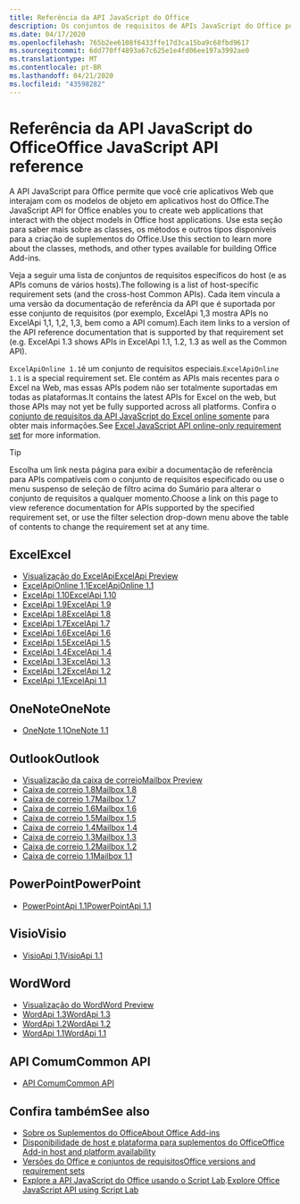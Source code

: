 ```yaml
---
title: Referência da API JavaScript do Office
description: Os conjuntos de requisitos de APIs JavaScript do Office por host.
ms.date: 04/17/2020
ms.openlocfilehash: 765b2ee6108f6433ffe17d3ca15ba9c68fbd9617
ms.sourcegitcommit: 6dd770ff4893a67c625e1e4fd06ee197a3992ae0
ms.translationtype: MT
ms.contentlocale: pt-BR
ms.lasthandoff: 04/21/2020
ms.locfileid: "43598282"
---
```

# <a name="office-javascript-api-reference"></a><span data-ttu-id="07c1b-103">Referência da API JavaScript do Office</span><span class="sxs-lookup"><span data-stu-id="07c1b-103">Office JavaScript API reference</span></span>

<span data-ttu-id="07c1b-104">A API JavaScript para Office permite que você crie aplicativos Web que interajam com os modelos de objeto em aplicativos host do Office.</span><span class="sxs-lookup"><span data-stu-id="07c1b-104">The JavaScript API for Office enables you to create web applications that interact with the object models in Office host applications.</span></span> <span data-ttu-id="07c1b-105">Use esta seção para saber mais sobre as classes, os métodos e outros tipos disponíveis para a criação de suplementos do Office.</span><span class="sxs-lookup"><span data-stu-id="07c1b-105">Use this section to learn more about the classes, methods, and other types available for building Office Add-ins.</span></span>

<span data-ttu-id="07c1b-106">Veja a seguir uma lista de conjuntos de requisitos específicos do host (e as APIs comuns de vários hosts).</span><span class="sxs-lookup"><span data-stu-id="07c1b-106">The following is a list of host-specific requirement sets (and the cross-host Common APIs).</span></span> <span data-ttu-id="07c1b-107">Cada item vincula a uma versão da documentação de referência da API que é suportada por esse conjunto de requisitos (por exemplo, ExcelApi 1,3 mostra APIs no ExcelApi 1,1, 1,2, 1,3, bem como a API comum).</span><span class="sxs-lookup"><span data-stu-id="07c1b-107">Each item links to a version of the API reference documentation that is supported by that requirement set (e.g. ExcelApi 1.3 shows APIs in ExcelApi 1.1, 1.2, 1.3 as well as the Common API).</span></span>

<span data-ttu-id="07c1b-108">`ExcelApiOnline 1.1`é um conjunto de requisitos especiais.</span><span class="sxs-lookup"><span data-stu-id="07c1b-108">`ExcelApiOnline 1.1` is a special requirement set.</span></span> <span data-ttu-id="07c1b-109">Ele contém as APIs mais recentes para o Excel na Web, mas essas APIs podem não ser totalmente suportadas em todas as plataformas.</span><span class="sxs-lookup"><span data-stu-id="07c1b-109">It contains the latest APIs for Excel on the web, but those APIs may not yet be fully supported across all platforms.</span></span> <span data-ttu-id="07c1b-110">Confira o [conjunto de requisitos da API JavaScript do Excel online somente](/office/dev/add-ins/reference/requirement-sets/excel-api-online-requirement-set) para obter mais informações.</span><span class="sxs-lookup"><span data-stu-id="07c1b-110">See [Excel JavaScript API online-only requirement set](/office/dev/add-ins/reference/requirement-sets/excel-api-online-requirement-set) for more information.</span></span>

> [!TIP]
> <span data-ttu-id="07c1b-111">Escolha um link nesta página para exibir a documentação de referência para APIs compatíveis com o conjunto de requisitos especificado ou use o menu suspenso de seleção de filtro acima do Sumário para alterar o conjunto de requisitos a qualquer momento.</span><span class="sxs-lookup"><span data-stu-id="07c1b-111">Choose a link on this page to view reference documentation for APIs supported by the specified requirement set, or use the filter selection drop-down menu above the table of contents to change the requirement set at any time.</span></span>

## <a name="excel"></a><span data-ttu-id="07c1b-112">Excel</span><span class="sxs-lookup"><span data-stu-id="07c1b-112">Excel</span></span>

- [<span data-ttu-id="07c1b-113">Visualização do ExcelApi</span><span class="sxs-lookup"><span data-stu-id="07c1b-113">ExcelApi Preview</span></span>](/javascript/api/excel?view=excel-js-preview)
- [<span data-ttu-id="07c1b-114">ExcelApiOnline 1,1</span><span class="sxs-lookup"><span data-stu-id="07c1b-114">ExcelApiOnline 1.1</span></span>](/javascript/api/excel?view=excel-js-online)
- [<span data-ttu-id="07c1b-115">ExcelApi 1.10</span><span class="sxs-lookup"><span data-stu-id="07c1b-115">ExcelApi 1.10</span></span>](/javascript/api/excel?view=excel-js-1.10)
- [<span data-ttu-id="07c1b-116">ExcelApi 1.9</span><span class="sxs-lookup"><span data-stu-id="07c1b-116">ExcelApi 1.9</span></span>](/javascript/api/excel?view=excel-js-1.9)
- [<span data-ttu-id="07c1b-117">ExcelApi 1.8</span><span class="sxs-lookup"><span data-stu-id="07c1b-117">ExcelApi 1.8</span></span>](/javascript/api/excel?view=excel-js-1.8)
- [<span data-ttu-id="07c1b-118">ExcelApi 1.7</span><span class="sxs-lookup"><span data-stu-id="07c1b-118">ExcelApi 1.7</span></span>](/javascript/api/excel?view=excel-js-1.7)
- [<span data-ttu-id="07c1b-119">ExcelApi 1.6</span><span class="sxs-lookup"><span data-stu-id="07c1b-119">ExcelApi 1.6</span></span>](/javascript/api/excel?view=excel-js-1.6)
- [<span data-ttu-id="07c1b-120">ExcelApi 1.5</span><span class="sxs-lookup"><span data-stu-id="07c1b-120">ExcelApi 1.5</span></span>](/javascript/api/excel?view=excel-js-1.5)
- [<span data-ttu-id="07c1b-121">ExcelApi 1.4</span><span class="sxs-lookup"><span data-stu-id="07c1b-121">ExcelApi 1.4</span></span>](/javascript/api/excel?view=excel-js-1.4)
- [<span data-ttu-id="07c1b-122">ExcelApi 1.3</span><span class="sxs-lookup"><span data-stu-id="07c1b-122">ExcelApi 1.3</span></span>](/javascript/api/excel?view=excel-js-1.3)
- [<span data-ttu-id="07c1b-123">ExcelApi 1.2</span><span class="sxs-lookup"><span data-stu-id="07c1b-123">ExcelApi 1.2</span></span>](/javascript/api/excel?view=excel-js-1.2)
- [<span data-ttu-id="07c1b-124">ExcelApi 1.1</span><span class="sxs-lookup"><span data-stu-id="07c1b-124">ExcelApi 1.1</span></span>](/javascript/api/excel?view=excel-js-1.1)

## <a name="onenote"></a><span data-ttu-id="07c1b-125">OneNote</span><span class="sxs-lookup"><span data-stu-id="07c1b-125">OneNote</span></span>

- [<span data-ttu-id="07c1b-126">OneNote 1,1</span><span class="sxs-lookup"><span data-stu-id="07c1b-126">OneNote 1.1</span></span>](/javascript/api/onenote?view=onenote-js-1.1)

## <a name="outlook"></a><span data-ttu-id="07c1b-127">Outlook</span><span class="sxs-lookup"><span data-stu-id="07c1b-127">Outlook</span></span>

- [<span data-ttu-id="07c1b-128">Visualização da caixa de correio</span><span class="sxs-lookup"><span data-stu-id="07c1b-128">Mailbox Preview</span></span>](/javascript/api/outlook?view=outlook-js-preview)
- [<span data-ttu-id="07c1b-129">Caixa de correio 1.8</span><span class="sxs-lookup"><span data-stu-id="07c1b-129">Mailbox 1.8</span></span>](/javascript/api/outlook?view=outlook-js-1.8)
- [<span data-ttu-id="07c1b-130">Caixa de correio 1.7</span><span class="sxs-lookup"><span data-stu-id="07c1b-130">Mailbox 1.7</span></span>](/javascript/api/outlook?view=outlook-js-1.7)
- [<span data-ttu-id="07c1b-131">Caixa de correio 1.6</span><span class="sxs-lookup"><span data-stu-id="07c1b-131">Mailbox 1.6</span></span>](/javascript/api/outlook?view=outlook-js-1.6)
- [<span data-ttu-id="07c1b-132"> Caixa de correio 1.5</span><span class="sxs-lookup"><span data-stu-id="07c1b-132">Mailbox 1.5</span></span>](/javascript/api/outlook?view=outlook-js-1.5)
- [<span data-ttu-id="07c1b-133"> Caixa de correio 1.4</span><span class="sxs-lookup"><span data-stu-id="07c1b-133">Mailbox 1.4</span></span>](/javascript/api/outlook?view=outlook-js-1.4)
- [<span data-ttu-id="07c1b-134"> Caixa de correio 1.3</span><span class="sxs-lookup"><span data-stu-id="07c1b-134">Mailbox 1.3</span></span>](/javascript/api/outlook?view=outlook-js-1.3)
- [<span data-ttu-id="07c1b-135">Caixa de correio 1.2</span><span class="sxs-lookup"><span data-stu-id="07c1b-135">Mailbox 1.2</span></span>](/javascript/api/outlook?view=outlook-js-1.2)
- [<span data-ttu-id="07c1b-136"> Caixa de correio 1.1</span><span class="sxs-lookup"><span data-stu-id="07c1b-136">Mailbox 1.1</span></span>](/javascript/api/outlook?view=outlook-js-1.1)

## <a name="powerpoint"></a><span data-ttu-id="07c1b-137">PowerPoint</span><span class="sxs-lookup"><span data-stu-id="07c1b-137">PowerPoint</span></span>

- [<span data-ttu-id="07c1b-138">PowerPointApi 1.1</span><span class="sxs-lookup"><span data-stu-id="07c1b-138">PowerPointApi 1.1</span></span>](/javascript/api/powerpoint?view=powerpoint-js-1.1)

## <a name="visio"></a><span data-ttu-id="07c1b-139">Visio</span><span class="sxs-lookup"><span data-stu-id="07c1b-139">Visio</span></span>

- [<span data-ttu-id="07c1b-140">VisioApi 1,1</span><span class="sxs-lookup"><span data-stu-id="07c1b-140">VisioApi 1.1</span></span>](/javascript/api/visio?view=visio-js-1.1)

## <a name="word"></a><span data-ttu-id="07c1b-141">Word</span><span class="sxs-lookup"><span data-stu-id="07c1b-141">Word</span></span>

- [<span data-ttu-id="07c1b-142">Visualização do Word</span><span class="sxs-lookup"><span data-stu-id="07c1b-142">Word Preview</span></span>](/javascript/api/word?view=word-js-preview)
- [<span data-ttu-id="07c1b-143">WordApi 1.3</span><span class="sxs-lookup"><span data-stu-id="07c1b-143">WordApi 1.3</span></span>](/javascript/api/word?view=word-js-1.3)
- [<span data-ttu-id="07c1b-144">WordApi 1.2</span><span class="sxs-lookup"><span data-stu-id="07c1b-144">WordApi 1.2</span></span>](/javascript/api/word?view=word-js-1.2)
- [<span data-ttu-id="07c1b-145">WordApi 1.1</span><span class="sxs-lookup"><span data-stu-id="07c1b-145">WordApi 1.1</span></span>](/javascript/api/word?view=word-js-1.1)

## <a name="common-api"></a><span data-ttu-id="07c1b-146">API Comum</span><span class="sxs-lookup"><span data-stu-id="07c1b-146">Common API</span></span>

- [<span data-ttu-id="07c1b-147">API Comum</span><span class="sxs-lookup"><span data-stu-id="07c1b-147">Common API</span></span>](/javascript/api/office?view=common-js)

## <a name="see-also"></a><span data-ttu-id="07c1b-148">Confira também</span><span class="sxs-lookup"><span data-stu-id="07c1b-148">See also</span></span>

- [<span data-ttu-id="07c1b-149">Sobre os Suplementos do Office</span><span class="sxs-lookup"><span data-stu-id="07c1b-149">About Office Add-ins</span></span>](/office/dev/add-ins/overview)
- [<span data-ttu-id="07c1b-150">Disponibilidade de host e plataforma para suplementos do Office</span><span class="sxs-lookup"><span data-stu-id="07c1b-150">Office Add-in host and platform availability</span></span>](/office/dev/add-ins/overview/office-add-in-availability)
- [<span data-ttu-id="07c1b-151">Versões do Office e conjuntos de requisitos</span><span class="sxs-lookup"><span data-stu-id="07c1b-151">Office versions and requirement sets</span></span>](/office/dev/add-ins/develop/office-versions-and-requirement-sets)
- <span data-ttu-id="07c1b-152">[Explore a API JavaScript do Office usando o Script Lab](/office/dev/add-ins/overview/explore-with-script-lab).</span><span class="sxs-lookup"><span data-stu-id="07c1b-152">[Explore Office JavaScript API using Script Lab](/office/dev/add-ins/overview/explore-with-script-lab)</span></span>
